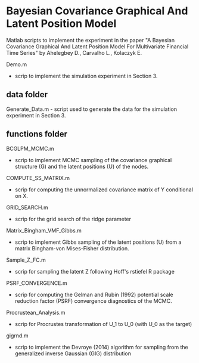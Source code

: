 Bayesian Covariance Graphical And Latent Position Model
===============================

Matlab scripts to implement the experiment in the paper "A Bayesian Covariance Graphical And Latent Position Model For Multivariate Financial Time Series" by Ahelegbey D., Carvalho L., Kolaczyk E.

  Demo.m 
  - scrip to implement the simulation experiment in Section 3.

data folder
--
  Generate_Data.m - script used to generate the data for the simulation experiment in Section 3. 


functions folder
--

  BCGLPM_MCMC.m
  - scrip to implement MCMC sampling of the covariance graphical structure (G) and the latent positions (U) of the nodes.

  COMPUTE_SS_MATRIX.m 
  - scrip for computing the unnormalized covariance matrix of Y conditional on X.

  GRID_SEARCH.m 
  - scrip for the grid search of the ridge parameter

  Matrix_Bingham_VMF_Gibbs.m 
  - scrip to implement Gibbs sampling of the latent positions (U) from a matrix Bingham-von Mises-Fisher distribution.

  Sample_Z_FC.m 
  - scrip for sampling the latent Z following Hoff's rstiefel R package

  PSRF_CONVERGENCE.m 
  - scrip for computing the Gelman and Rubin (1992) potential scale reduction factor (PSRF) convergence diagnostics of the MCMC.

  Procrustean_Analysis.m 
  - scrip for Procrustes transformation of U_1 to U_0 (with U_0 as the target)

  gigrnd.m 
  - scrip to implement the Devroye (2014) algorithm for sampling from the generalized inverse Gaussian (GIG) distribution
